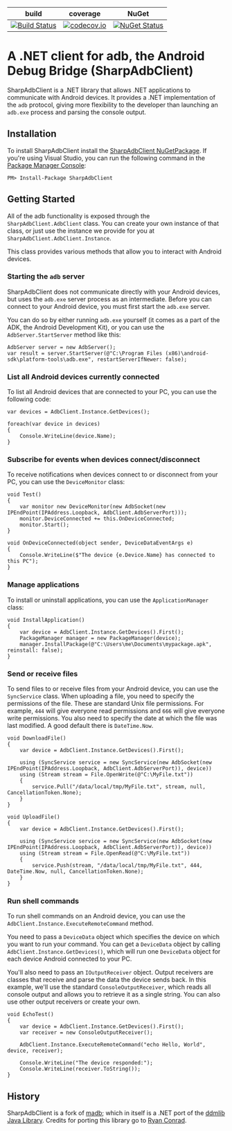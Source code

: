 | build | coverage | NuGet |
|-------|----------|-------|
| [![Build Status](https://ci.appveyor.com/api/projects/status/github/quamotion/madb)](https://ci.appveyor.com/project/qmfrederik/madb/) | [![codecov.io](https://codecov.io/github/quamotion/madb/coverage.svg?branch=master)](https://codecov.io/github/quamotion/madb?branch=master) | [![NuGet Status](http://img.shields.io/nuget/v/SharpAdbClient.svg?style=flat)](https://www.nuget.org/packages/SharpAdbClient/)

# A .NET client for adb, the Android Debug Bridge (SharpAdbClient)

SharpAdbClient is a .NET library that allows .NET applications to communicate with Android devices. 
It provides a .NET implementation of the `adb` protocol, giving more flexibility to the developer than launching an 
`adb.exe` process and parsing the console output.

## Installation
To install SharpAdbClient install the [SharpAdbClient NuGetPackage](https://www.nuget.org/packages/SharpAdbClient). If you're
using Visual Studio, you can run the following command in the [Package Manager Console](http://docs.nuget.org/consume/package-manager-console):

```
PM> Install-Package SharpAdbClient
```

## Getting Started

All of the adb functionality is exposed through the `SharpAdbClient.AdbClient` class. You can create your own instance of that class,
or just use the instance we provide for you at `SharpAdbClient.AdbClient.Instance`.

This class provides various methods that allow you to interact with Android devices.

### Starting the `adb` server
SharpAdbClient does not communicate directly with your Android devices, but uses the `adb.exe` server process as an intermediate. Before you can connect to your Android device, you must first start the `adb.exe` server.

You can do so by either running `adb.exe` yourself (it comes as a part of the ADK, the Android Development Kit), or you can use the `AdbServer.StartServer` method like this:

```
AdbServer server = new AdbServer();
var result = server.StartServer(@"C:\Program Files (x86)\android-sdk\platform-tools\adb.exe", restartServerIfNewer: false);
```

### List all Android devices currently connected
To list all Android devices that are connected to your PC, you can use the following code:

```
var devices = AdbClient.Instance.GetDevices();

foreach(var device in devices)
{
    Console.WriteLine(device.Name);
}
```

### Subscribe for events when devices connect/disconnect
To receive notifications when devices connect to or disconnect from your PC, you can use the `DeviceMonitor` class:

```
void Test()
{
    var monitor new DeviceMonitor(new AdbSocket(new IPEndPoint(IPAddress.Loopback, AdbClient.AdbServerPort)));
    monitor.DeviceConnected += this.OnDeviceConnected;
    monitor.Start();
}

void OnDeviceConnected(object sender, DeviceDataEventArgs e)
{
    Console.WriteLine($"The device {e.Device.Name} has connected to this PC");
}
```

### Manage applications
To install or uninstall applications, you can use the `ApplicationManager` class:

```
void InstallApplication()
{
    var device = AdbClient.Instance.GetDevices().First();
    PackageManager manager = new PackageManager(device);
    manager.InstallPackage(@"C:\Users\me\Documents\mypackage.apk", reinstall: false);
}
```

### Send or receive files
To send files to or receive files from your Android device, you can use the `SyncService` class. When uploading a file, you need to specify
the permissions of the file. These are standard Unix file permissions. For example, `444` will give everyone read permissions and `666` will
give everyone write permissions. You also need to specify the date at which the file was last modified. A good default there is `DateTime.Now`.

```
void DownloadFile()
{
    var device = AdbClient.Instance.GetDevices().First();
    
    using (SyncService service = new SyncService(new AdbSocket(new IPEndPoint(IPAddress.Loopback, AdbClient.AdbServerPort)), device))
    using (Stream stream = File.OpenWrite(@"C:\MyFile.txt"))
    {
        service.Pull("/data/local/tmp/MyFile.txt", stream, null, CancellationToken.None);
    }
}

void UploadFile()
{
    var device = AdbClient.Instance.GetDevices().First();
    
    using (SyncService service = new SyncService(new AdbSocket(new IPEndPoint(IPAddress.Loopback, AdbClient.AdbServerPort)), device))
    using (Stream stream = File.OpenRead(@"C:\MyFile.txt"))
    {
        service.Push(stream, "/data/local/tmp/MyFile.txt", 444, DateTime.Now, null, CancellationToken.None);
    }
}
```

### Run shell commands
To run shell commands on an Android device, you can use the `AdbClient.Instance.ExecuteRemoteCommand` method.

You need to pass a `DeviceData` object which specifies the device on which you want to run your command. You
can get a `DeviceData` object by calling `AdbClient.Instance.GetDevices()`, which will run one `DeviceData`
object for each device Android connected to your PC.

You'll also need to pass an `IOutputReceiver` object. Output receivers are classes that receive and parse the data
the device sends back. In this example, we'll use the standard `ConsoleOutputReceiver`, which reads all console
output and allows you to retrieve it as a single string. You can also use other output receivers or create your own.

```
void EchoTest()
{
    var device = AdbClient.Instance.GetDevices().First();
    var receiver = new ConsoleOutputReceiver();

    AdbClient.Instance.ExecuteRemoteCommand("echo Hello, World", device, receiver);

    Console.WriteLine("The device responded:");
    Console.WriteLine(receiver.ToString());
}
```

## History
SharpAdbClient is a fork of [madb](https://github.com/camalot/madb); which in itself is a .NET port of the 
[ddmlib Java Library](https://android.googlesource.com/platform/tools/base/+/master/ddmlib/). Credits for porting 
this library go to [Ryan Conrad](https://github.com/camalot).

